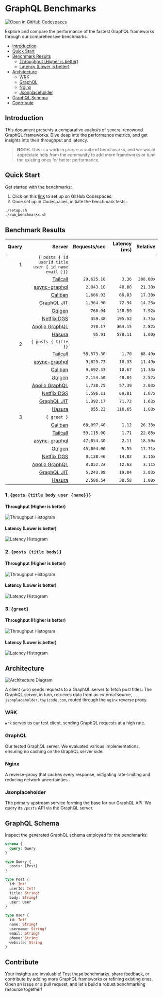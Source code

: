 # GraphQL Benchmarks <!-- omit from toc -->

[![Open in GitHub Codespaces](https://github.com/codespaces/badge.svg)](https://codespaces.new/tailcallhq/graphql-benchmarks)

Explore and compare the performance of the fastest GraphQL frameworks through our comprehensive benchmarks.

- [Introduction](#introduction)
- [Quick Start](#quick-start)
- [Benchmark Results](#benchmark-results)
  - [Throughput (Higher is better)](#throughput-higher-is-better)
  - [Latency (Lower is better)](#latency-lower-is-better)
- [Architecture](#architecture)
  - [WRK](#wrk)
  - [GraphQL](#graphql)
  - [Nginx](#nginx)
  - [Jsonplaceholder](#jsonplaceholder)
- [GraphQL Schema](#graphql-schema)
- [Contribute](#contribute)

[Tailcall]: https://github.com/tailcallhq/tailcall
[Gqlgen]: https://github.com/99designs/gqlgen
[Apollo GraphQL]: https://github.com/apollographql/apollo-server
[Netflix DGS]: https://github.com/netflix/dgs-framework
[Caliban]: https://github.com/ghostdogpr/caliban
[async-graphql]: https://github.com/async-graphql/async-graphql
[Hasura]: https://github.com/hasura/graphql-engine
[GraphQL JIT]: https://github.com/zalando-incubator/graphql-jit

## Introduction

This document presents a comparative analysis of several renowned GraphQL frameworks. Dive deep into the performance metrics, and get insights into their throughput and latency.

> **NOTE:** This is a work in progress suite of benchmarks, and we would appreciate help from the community to add more frameworks or tune the existing ones for better performance.

## Quick Start

Get started with the benchmarks:

1. Click on this [link](https://codespaces.new/tailcallhq/graphql-benchmarks) to set up on GitHub Codespaces.
2. Once set up in Codespaces, initiate the benchmark tests:

```bash
./setup.sh
./run_benchmarks.sh
```

## Benchmark Results

<!-- PERFORMANCE_RESULTS_START -->

| Query | Server | Requests/sec | Latency (ms) | Relative |
|-------:|--------:|--------------:|--------------:|---------:|
| 1 | `{ posts { id userId title user { id name email }}}` |
|| [Tailcall] | `29,625.10` | `3.36` | `308.88x` |
|| [async-graphql] | `2,043.10` | `48.88` | `21.30x` |
|| [Caliban] | `1,666.93` | `60.03` | `17.38x` |
|| [GraphQL JIT] | `1,364.90` | `72.94` | `14.23x` |
|| [Gqlgen] | `760.04` | `130.59` | `7.92x` |
|| [Netflix DGS] | `359.38` | `195.52` | `3.75x` |
|| [Apollo GraphQL] | `270.17` | `363.15` | `2.82x` |
|| [Hasura] | `95.91` | `578.11` | `1.00x` |
| 2 | `{ posts { title }}` |
|| [Tailcall] | `58,573.30` | `1.70` | `68.49x` |
|| [async-graphql] | `9,829.73` | `10.33` | `11.49x` |
|| [Caliban] | `9,692.33` | `10.67` | `11.33x` |
|| [Gqlgen] | `2,153.50` | `48.04` | `2.52x` |
|| [Apollo GraphQL] | `1,738.75` | `57.39` | `2.03x` |
|| [Netflix DGS] | `1,596.11` | `69.81` | `1.87x` |
|| [GraphQL JIT] | `1,392.17` | `71.72` | `1.63x` |
|| [Hasura] | `855.23` | `116.65` | `1.00x` |
| 3 | `{ greet }` |
|| [Caliban] | `68,097.40` | `1.12` | `26.33x` |
|| [Tailcall] | `59,115.00` | `1.71` | `22.85x` |
|| [async-graphql] | `47,854.30` | `2.11` | `18.50x` |
|| [Gqlgen] | `45,804.00` | `5.55` | `17.71x` |
|| [Netflix DGS] | `8,138.46` | `14.82` | `3.15x` |
|| [Apollo GraphQL] | `8,052.23` | `12.63` | `3.11x` |
|| [GraphQL JIT] | `5,243.88` | `19.04` | `2.03x` |
|| [Hasura] | `2,586.54` | `38.58` | `1.00x` |

<!-- PERFORMANCE_RESULTS_END -->



### 1. `{posts {title body user {name}}}`
#### Throughput (Higher is better)

![Throughput Histogram](assets/req_sec_histogram1.png)

#### Latency (Lower is better)

![Latency Histogram](assets/latency_histogram1.png)

### 2. `{posts {title body}}`
#### Throughput (Higher is better)

![Throughput Histogram](assets/req_sec_histogram2.png)

#### Latency (Lower is better)

![Latency Histogram](assets/latency_histogram2.png)

### 3. `{greet}`
#### Throughput (Higher is better)

![Throughput Histogram](assets/req_sec_histogram3.png)

#### Latency (Lower is better)

![Latency Histogram](assets/latency_histogram3.png)

## Architecture

![Architecture Diagram](assets/architecture.png)

A client (`wrk`) sends requests to a GraphQL server to fetch post titles. The GraphQL server, in turn, retrieves data from an external source, `jsonplaceholder.typicode.com`, routed through the `nginx` reverse proxy.

### WRK

`wrk` serves as our test client, sending GraphQL requests at a high rate.

### GraphQL

Our tested GraphQL server. We evaluated various implementations, ensuring no caching on the GraphQL server side.

### Nginx

A reverse-proxy that caches every response, mitigating rate-limiting and reducing network uncertainties.

### Jsonplaceholder

The primary upstream service forming the base for our GraphQL API. We query its `/posts` API via the GraphQL server.

## GraphQL Schema

Inspect the generated GraphQL schema employed for the benchmarks:

```graphql
schema {
  query: Query
}

type Query {
  posts: [Post]
}

type Post {
  id: Int!
  userId: Int!
  title: String!
  body: String!
  user: User
}

type User {
  id: Int!
  name: String!
  username: String!
  email: String!
  phone: String
  website: String
}
```

## Contribute

Your insights are invaluable! Test these benchmarks, share feedback, or contribute by adding more GraphQL frameworks or refining existing ones. Open an issue or a pull request, and let's build a robust benchmarking resource together!
